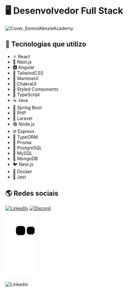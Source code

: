 <h1>🖥️ Desenvolvedor Full Stack</h1>

![Cover_SomosKenzieAcademy](https://user-images.githubusercontent.com/101817225/170341920-a3c10728-467b-4357-9428-0009b46e1af3.png)

<h2>🚀 Tecnologias que utilizo</h2>

<ul> 
    <li>⚛️ React</li>
    <li>🔲 Next.js</li>
    <li>🅰️ Angular</li>
    <li>💠 TailwindCSS</li>
    <li>💠 MantineUI</li> 
    <li>💠 ChakraUI</li> 
    <li>🎨 Styled Components</li>
    <li>🔵 TypeScript</li>
    <li>☕ Java</li>
    <li>🍃 Spring Boot</li>
    <li>🐘 PHP</li>
    <li>🔶 Laravel</li>
    <li>🟢 Node.js</li>
    <li>🌐 Express</li>
    <li>🔶 TypeORM</li>
    <li>🔷 Prisma</li>
    <li>🐘 PostgreSQL</li>
    <li>🐘 MySQL</li>
    <li>🍃 MongoDB</li>
    <li>🐦 Nest.js</li>
    <li>🐳 Docker</li>
    <li>🧪 Jest</li>
</ul>

<h2>🌎 Redes sociais</h2>

[![LinkedIn](https://img.shields.io/badge/LinkedIn-0077B5?style=for-the-badge&logo=linkedin&logoColor=white)](https://www.linkedin.com/in/alfredopfneto/)
[![Discord](https://img.shields.io/badge/Discord-7289DA?style=for-the-badge&logo=discord&logoColor=white)](https://discordapp.com/users/713392854227091516)

![Snake animation](https://github.com/rafaballerini/rafaballerini/blob/output/github-contribution-grid-snake.svg)

![Linkedin](https://user-images.githubusercontent.com/101817225/170341903-e0ef57e3-ad3b-4424-9156-12166981fd8e.png)
